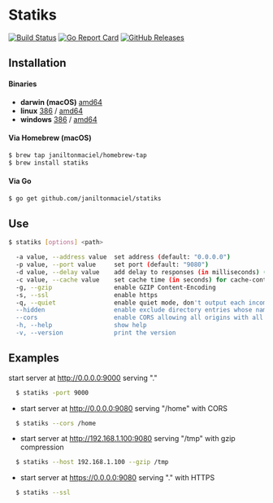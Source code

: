 # Statiks
[![Build Status](https://travis-ci.org/janiltonmaciel/statiks.svg?branch=master)](https://travis-ci.org/janiltonmaciel/statiks)
[![Go Report Card](https://goreportcard.com/badge/github.com/janiltonmaciel/statiks)](https://goreportcard.com/report/github.com/janiltonmaciel/statiks)
[![GitHub Releases](https://img.shields.io/github/release/janiltonmaciel/statiks.svg)](https://github.com/janiltonmaciel/statiks/releases)

## Installation

#### Binaries

- **darwin (macOS)** [amd64](https://github.com/janiltonmaciel/statiks/releases/download/0.4/statiks_0.4_macOS_amd64.tar.gz)
- **linux** [386](https://github.com/janiltonmaciel/statiks/releases/download/0.4/statiks_0.4_linux_386.tar.gz) / [amd64](https://github.com/janiltonmaciel/statiks/releases/download/0.4/statiks_0.4_linux_amd64.tar.gz)
- **windows** [386](https://github.com/janiltonmaciel/statiks/releases/download/0.4/statiks_0.4_windows_386.zip) / [amd64](https://github.com/janiltonmaciel/statiks/releases/download/0.4/statiks_0.4_windows_amd64.zip)

#### Via Homebrew (macOS)
```bash
$ brew tap janiltonmaciel/homebrew-tap
$ brew install statiks
```

#### Via Go

```bash
$ go get github.com/janiltonmaciel/statiks
```

## Use
```bash
$ statiks [options] <path>

  -a value, --address value  set address (default: "0.0.0.0")
  -p value, --port value     set port (default: "9080")
  -d value, --delay value    add delay to responses (in milliseconds) (default: 0)
  -c value, --cache value    set cache time (in seconds) for cache-control max-age header (default: 0)
  -g, --gzip                 enable GZIP Content-Encoding
  -s, --ssl                  enable https
  -q, --quiet                enable quiet mode, don't output each incoming request
  --hidden                   enable exclude directory entries whose names begin with a dot (.)
  --cors                     enable CORS allowing all origins with all standard methods with any header and credentials.
  -h, --help                 show help
  -v, --version              print the version
```

## Examples
  start server at http://0.0.0.0:9000 serving "."
  ```bash
    $ statiks -port 9000
  ```

  - start server at http://0.0.0.0:9080 serving "/home" with CORS
  ```bash
    $ statiks --cors /home
  ```

  - start server at http://192.168.1.100:9080 serving "/tmp" with gzip compression
  ```bash
    $ statiks --host 192.168.1.100 --gzip /tmp
  ```

  - start server at https://0.0.0.0:9080 serving "." with HTTPS
  ```bash
    $ statiks --ssl
  ```
